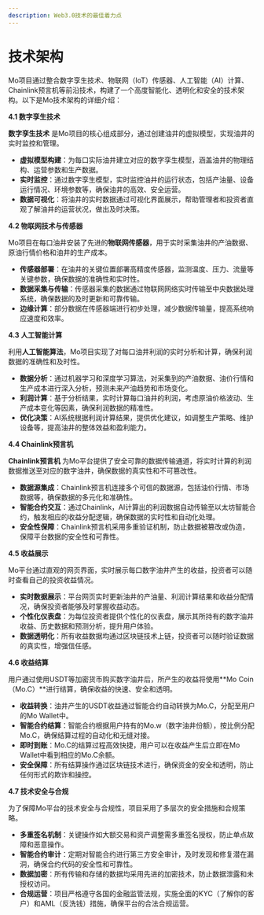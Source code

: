 ```yaml
---
description: Web3.0技术的最佳着力点
---
```


# 技术架构

Mo项目通过整合数字孪生技术、物联网（IoT）传感器、人工智能（AI）计算、Chainlink预言机等前沿技术，构建了一个高度智能化、透明化和安全的技术架构。以下是Mo技术架构的详细介绍：

**4.1 数字孪生技术**

**数字孪生技术** 是Mo项目的核心组成部分，通过创建油井的虚拟模型，实现油井的实时监控和管理。

* **虚拟模型构建**：为每口实际油井建立对应的数字孪生模型，涵盖油井的物理结构、运营参数和生产数据。
* **实时监控**：通过数字孪生模型，实时监控油井的运行状态，包括产油量、设备运行情况、环境参数等，确保油井的高效、安全运营。
* **数据可视化**：将油井的实时数据通过可视化界面展示，帮助管理者和投资者直观了解油井的运营状况，做出及时决策。

**4.2 物联网技术与传感器**

Mo项目在每口油井安装了先进的**物联网传感器**，用于实时采集油井的产油数据、原油行情价格和油井的生产成本。

* **传感器部署**：在油井的关键位置部署高精度传感器，监测温度、压力、流量等关键参数，确保数据的准确性和实时性。
* **数据采集与传输**：传感器采集的数据通过物联网网络实时传输至中央数据处理系统，确保数据的及时更新和可靠传输。
* **边缘计算**：部分数据在传感器端进行初步处理，减少数据传输量，提高系统响应速度和效率。

**4.3 人工智能计算**

利用**人工智能算法**，Mo项目实现了对每口油井利润的实时分析和计算，确保利润数据的准确性和及时性。

* **数据分析**：通过机器学习和深度学习算法，对采集到的产油数据、油价行情和生产成本进行深入分析，预测未来产油趋势和市场变化。
* **利润计算**：基于分析结果，实时计算每口油井的利润，考虑原油价格波动、生产成本变化等因素，确保利润数据的精准性。
* **优化决策**：AI系统根据利润计算结果，提供优化建议，如调整生产策略、维护设备等，提高油井的整体效益和盈利能力。

**4.4 Chainlink预言机**

**Chainlink预言机** 为Mo平台提供了安全可靠的数据传输通道，将实时计算的利润数据推送至对应的数字油井，确保数据的真实性和不可篡改性。

* **数据源集成**：Chainlink预言机连接多个可信的数据源，包括油价行情、市场数据等，确保数据的多元化和准确性。
* **智能合约交互**：通过Chainlink，AI计算出的利润数据自动传输至以太坊智能合约，触发相应的收益分配逻辑，确保数据的实时性和自动化处理。
* **安全性保障**：Chainlink预言机采用多重验证机制，防止数据被篡改或伪造，保障平台数据的安全性和可靠性。

**4.5 收益展示**

Mo平台通过直观的网页界面，实时展示每口数字油井产生的收益，投资者可以随时查看自己的投资收益情况。

* **实时数据展示**：平台网页实时更新油井的产油量、利润计算结果和收益分配情况，确保投资者能够及时掌握收益动态。
* **个性化仪表盘**：为每位投资者提供个性化的仪表盘，展示其所持有的数字油井收益、历史数据和预测分析，提升用户体验。
* **数据透明化**：所有收益数据均通过区块链技术上链，投资者可以随时验证数据的真实性，增强信任感。

**4.6 收益结算**

用户通过使用USDT等加密货币购买数字油井后，所产生的收益将使用**Mo Coin（Mo.C）**进行结算，确保收益的快速、安全和透明。

* **收益转换**：油井产生的USDT收益通过智能合约自动转换为Mo.C，分配至用户的Mo Wallet中。
* **智能合约结算**：智能合约根据用户持有的Mo.w（数字油井份额），按比例分配Mo.C，确保结算过程的自动化和无缝对接。
* **即时到账**：Mo.C的结算过程高效快捷，用户可以在收益产生后立即在Mo Wallet中看到相应的Mo.C余额。
* **安全保障**：所有结算操作通过区块链技术进行，确保资金的安全和透明，防止任何形式的欺诈和操控。

**4.7 技术安全与合规**

为了保障Mo平台的技术安全与合规性，项目采用了多层次的安全措施和合规策略。

* **多重签名机制**：关键操作如大额交易和资产调整需多重签名授权，防止单点故障和恶意操作。
* **智能合约审计**：定期对智能合约进行第三方安全审计，及时发现和修复潜在漏洞，确保合约代码的安全性和可靠性。
* **数据加密**：所有传输和存储的数据均采用先进的加密技术，防止数据泄露和未授权访问。
* **合规运营**：项目严格遵守各国的金融监管法规，实施全面的KYC（了解你的客户）和AML（反洗钱）措施，确保平台的合法合规运营。
